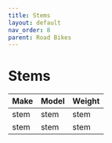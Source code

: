 ```yaml
---
title: Stems
layout: default
nav_order: 8
parent: Road Bikes
---
```

# Stems

|Make|Model|Weight|
|----|-----|------|
|stem|stem |stem  |
|stem|stem |stem  |
